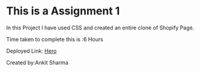 # This is a Assignment 1

In this Project I have used CSS and created an entire clone of Shopify Page.

Time taken to complete this is :6 Hours


Deployed Link: [Hero](https://assignment1-ineuron.netlify.app)

Created by:Ankit Sharma